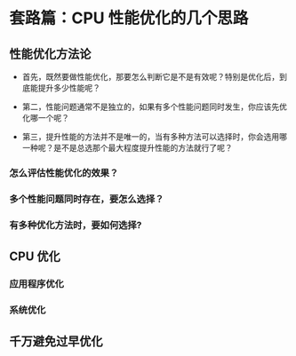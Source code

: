 # 套路篇：CPU 性能优化的几个思路

## 性能优化方法论

- 首先，既然要做性能优化，那要怎么判断它是不是有效呢？特别是优化后，到底能提升多少性能呢？

- 第二，性能问题通常不是独立的，如果有多个性能问题同时发生，你应该先优化哪一个呢？

- 第三，提升性能的方法并不是唯一的，当有多种方法可以选择时，你会选用哪一种呢？是不是总选那个最大程度提升性能的方法就行了呢？

### 怎么评估性能优化的效果？


### 多个性能问题同时存在，要怎么选择？


### 有多种优化方法时，要如何选择?

## CPU 优化

### 应用程序优化

### 系统优化

## 千万避免过早优化

